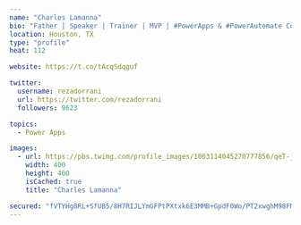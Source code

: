 ```yaml
---
name: "Charles Lamanna"
bio: "Father | Speaker | Trainer | MVP | #PowerApps & #PowerAutomate Community Super User | YouTuber Right-pointing triangle http://youtube.com/c/rezadorrani | Learn - Share - Clockwise rightwards and leftwards open circle arrows"
location: Houston, TX
type: "profile"
heat: 112

website: https://t.co/tAcqSdqguf

twitter:
  username: rezadorrani
  url: https://twitter.com/rezadorrani
  followers: 9623

topics:
  - Power Apps

images:
  - url: https://pbs.twimg.com/profile_images/1063114045270777856/qeT-jpWr_400x400.jpg
    width: 400
    height: 400
    isCached: true
    title: "Charles Lamanna"

secured: "fVTYHg8RL+SfUB5/8H7RIJLYmGFPtPXtxk6E3MMB+GpdF0Wo/PT2xwghM98FMTxSSgI1GOInj+aSQjxP7Dr1l89fPe2UGMjGEy5YMx0raqosQ4ib85RdClX5tQmfRUtx6BmDqvLzf7mprONLUBsOkXU13LktjAOm9snTevMsWXyjB0y9HKiV4MddhvSTQmBfx7cr0UKFqQCwA9k56ef53Tz9g78eK/T5hg1/oWBPrkBQBx8ZJVqNDqryUdh3r0rPVQltNBjOfw8XCfDdQ/pj/fEDJyPYArzrv5vDG/8hieDZUK+PyqaezLiF8pFBX863ijpY94EyCBe0dcK8EkMwUbEjztvCQtjCNE72X5/2xPFnhQAIH51OWLXZNnxbSDgAiUJFJGmz+wgHuGgh7xc+rRQLoXnGAQs66wil45BmZD8=;abLTQYaHsFzDqrFXZLFjew=="
---
```


